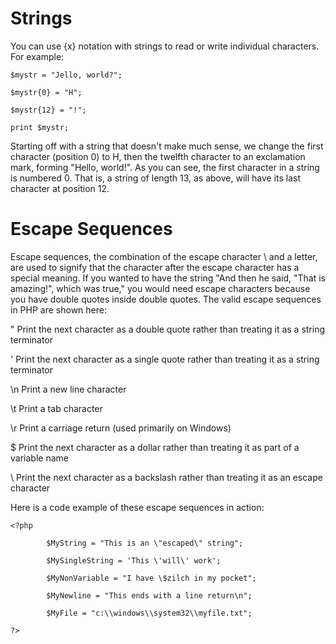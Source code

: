 # Strings

You can use {x} notation with strings to read or write individual characters. For example:

```
$mystr = "Jello, world?";

$mystr{0} = "H";

$mystr{12} = "!";

print $mystr;
```

Starting off with a string that doesn't make much sense, we change the first character \(position 0\) to H, then the twelfth character to an exclamation mark, forming "Hello, world!". As you can see, the first character in a string is numbered 0. That is, a string of length 13, as above, will have its last character at position 12.

# Escape Sequences

Escape sequences, the combination of the escape character \ and a letter, are used to signify that the character after the escape character has a special meaning. If you wanted to have the string "And then he said, "That is amazing!", which was true," you would need escape characters because you have double quotes inside double quotes. The valid escape sequences in PHP are shown here:

\"     Print the next character as a double quote rather than treating it as a string terminator

\'     Print the next character as a single quote rather than treating it as a string terminator

\n    Print a new line character

\t     Print a tab character

\r     Print a carriage return \(used primarily on Windows\)

$    Print the next character as a dollar rather than treating it as part of a variable name

\    Print the next character as a backslash rather than treating it as an escape character

Here is a code example of these escape sequences in action:

```
<?php

        $MyString = "This is an \"escaped\" string";

        $MySingleString = 'This \'will\' work';

        $MyNonVariable = "I have \$zilch in my pocket";

        $MyNewline = "This ends with a line return\n";

        $MyFile = "c:\\windows\\system32\\myfile.txt";

?>
```



